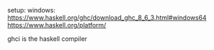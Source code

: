 setup:
windows: https://www.haskell.org/ghc/download_ghc_8_6_3.html#windows64
https://www.haskell.org/platform/

ghci is the haskell compiler
